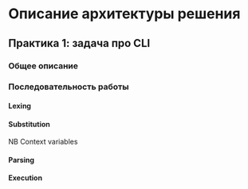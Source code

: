 # Описание архитектуры решения
## Практика 1: задача про CLI

### Общее описание 


### Последовательность работы

#### Lexing

#### Substitution

NB Context variables

#### Parsing

#### Execution
